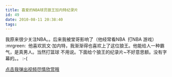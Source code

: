 ```yaml
---
title: 喜爱的NBA球员狼王加内特纪录片
id: 49
date: 2010-08-11 20:38:40
tags:
---
```


我原来很少关注NBA。。后来我被堂哥影响了（他经常看NBA  打NBA 游戏） :mrgreen:  他喜欢凯文·加内特，我渐渐得也喜欢上了这位狼王。他能给人一种霸气，是真男人。当然打篮球 不用说。下面给个狼王的纪录片~不好意思额。没有字幕的。。 :-(

[点击我弹出视频尽情欣赏哦](http://player.youku.com/player.php/sid/XMTgxNjMwMjIw/v.swf)